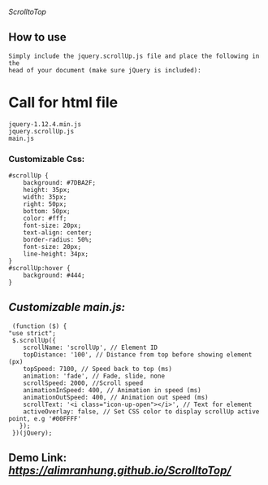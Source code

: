 *ScrolltoTop*
## How to use
```
Simply include the jquery.scrollUp.js file and place the following in the 
head of your document (make sure jQuery is included):
```

# Call for html file
```
jquery-1.12.4.min.js
jquery.scrollUp.js
main.js
```
### Customizable Css:
```
#scrollUp {
	background: #7DBA2F;
	height: 35px;
	width: 35px;
	right: 50px;
	bottom: 50px;
	color: #fff;
	font-size: 20px;
	text-align: center;
	border-radius: 50%;
	font-size: 20px;
	line-height: 34px;
}
#scrollUp:hover {
	background: #444;
}
```

## *Customizable main.js:*
```
 (function ($) {
"use strict";
 $.scrollUp({
	scrollName: 'scrollUp', // Element ID
	topDistance: '100', // Distance from top before showing element (px)
	topSpeed: 7100, // Speed back to top (ms)
	animation: 'fade', // Fade, slide, none
	scrollSpeed: 2000, //Scroll speed
	animationInSpeed: 400, // Animation in speed (ms)
	animationOutSpeed: 400, // Animation out speed (ms)
	scrollText: '<i class="icon-up-open"></i>', // Text for element
	activeOverlay: false, // Set CSS color to display scrollUp active point, e.g '#00FFFF'
   }); 
 })(jQuery);
```

## Demo Link: *https://alimranhung.github.io/ScrolltoTop/*

